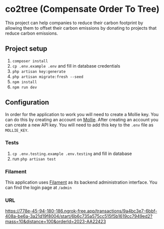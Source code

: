 # co2tree (Compensate Order To Tree)

This project can help companies to reduce their carbon footprint by allowing them to offset their carbon emissions 
by donating to projects that reduce carbon emissions.

## Project setup

1. `composer install`
2. `cp .env.example .env` and fill in database credentials
3. `php artisan key:generate`
4. `php artisan migrate:fresh --seed`
5. `npm install`
6. `npm run dev`

## Configuration

In order for the application to work you will need to create a Mollie key. You can do this by creating an account on
[Mollie](https://www.mollie.com/en/). After creating an account you can create a new API key. You will need to add this
key to the `.env` file as `MOLLIE_KEY`.

### Tests

1. `cp .env.testing.example .env.testing` and fill in database
2. run `php artisan test`


### Filament

This application uses [Filament](https://filamentphp.com/) as its backend administration interface. You can find the login page at `/admin`

### URL

https://778e-45-94-180-186.ngrok-free.app/transactions/9a4bc3e7-6bbf-408a-be6a-3a21d19f8004/start/6b6c735a575cc515f5b1619cc7949ed2?mass=10&distance=100&orderId=2023-AA22423
